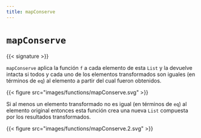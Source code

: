 ```yaml
---
title: mapConserve
---
```


# `mapConserve`

{{< signature >}}

`mapConserve` aplica la función `f` a cada elemento de esta `List` y la
devuelve intacta si todos y cada uno de los elementos transformados son iguales
(en términos de `eq`) al elemento a partir del cual fueron obtenidos.

{{< figure src="images/functions/mapConserve.svg" >}}

Si al menos un elemento transformado no es igual (en términos de `eq`) al
elemento original entonces esta función crea una nueva `List` compuesta
por los resultados transformados.

{{< figure src="images/functions/mapConserve.2.svg" >}}
